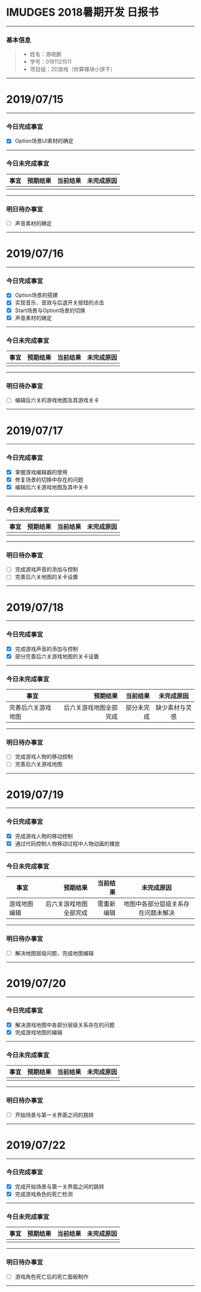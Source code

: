 # IMUDGES 2018暑期开发 日报书
-------


### 基本信息
> * 姓名：游晓鹏
> * 学号：0181121511
> * 项目组：2D游戏（你算哪块小饼干）

-------


# 2019/07/15

-------

### 今日完成事宜
- [x]  Option场景UI素材的确定


-----
### 今日未完成事宜


| 事宜     |预期结果| 当前结果  | 未完成原因   | 
| --------   | -----:  | -----:  | :----:  |
|    |  |  |   |

------
### 明日待办事宜
- [ ] 声音素材的确定

-------


# 2019/07/16

-------

### 今日完成事宜
- [x]  Option场景的搭建
- [x]  实现音乐、音效与后退开关按钮的点击
- [x]  Start场景与Option场景的切换
- [x]  声音素材的确定

-----
### 今日未完成事宜


| 事宜     |预期结果| 当前结果  | 未完成原因   | 
| --------   | -----:  | -----:  | :----:  |
|    |  |   |  |


------
### 明日待办事宜
- [ ] 编辑后六关的游戏地图及其游戏关卡
-------

# 2019/07/17

-------

### 今日完成事宜
- [x]  掌握游戏编辑器的使用
- [x]  修复场景的切换中存在的问题
- [x]  编辑后六关游戏地图及其中关卡

-----
### 今日未完成事宜


| 事宜     |预期结果| 当前结果  | 未完成原因   | 
| --------   | -----:  | -----:  | :----:  |
|    |  |   |  |


------
### 明日待办事宜
- [ ] 完成游戏声音的添加与控制
- [ ] 完善后六关地图的关卡设置
-------


# 2019/07/18

-------

### 今日完成事宜
- [x]  完成游戏声音的添加与控制
- [x]  部分完善后六关游戏地图的关卡设置

-----
### 今日未完成事宜


| 事宜     |预期结果| 当前结果  | 未完成原因   | 
| --------   | -----:  | -----:  | :----:  |
| 完善后六关游戏地图 | 后六关游戏地图全部完成 | 部分未完成  | 缺少素材与灵感 |


------
### 明日待办事宜
- [ ] 完成游戏人物的移动控制
- [ ] 完善后六关游戏地图
-------

# 2019/07/19

-------

### 今日完成事宜
- [x]  完成游戏人物的移动控制
- [x]  通过代码控制人物移动过程中人物动画的播放

-----
### 今日未完成事宜


| 事宜     |预期结果| 当前结果  | 未完成原因   | 
| --------   | -----:  | -----:  | :----:  |
| 游戏地图编辑 | 后六关游戏地图全部完成 | 需重新编辑  | 地图中各部分层级关系存在问题未解决 |


------
### 明日待办事宜
- [ ] 解决地图层级问题，完成地图编辑
-------
# 2019/07/20

-------

### 今日完成事宜
- [x]  解决游戏地图中各部分层级关系存在的问题
- [x]  完成游戏地图的编辑

-----
### 今日未完成事宜


| 事宜     |预期结果| 当前结果  | 未完成原因   | 
| --------   | -----:  | -----:  | :----:  |
|  |  |   |  |


------
### 明日待办事宜
- [ ] 开始场景与第一关界面之间的跳转
-------

# 2019/07/22

-------

### 今日完成事宜
- [x]  完成开始场景与第一关界面之间的跳转
- [x]  完成游戏角色的死亡检测

-----
### 今日未完成事宜


| 事宜     |预期结果| 当前结果  | 未完成原因   | 
| --------   | -----:  | -----:  | :----:  |
|  |  |   |  |


------
### 明日待办事宜
- [ ] 游戏角色死亡后的死亡面板制作
-------

